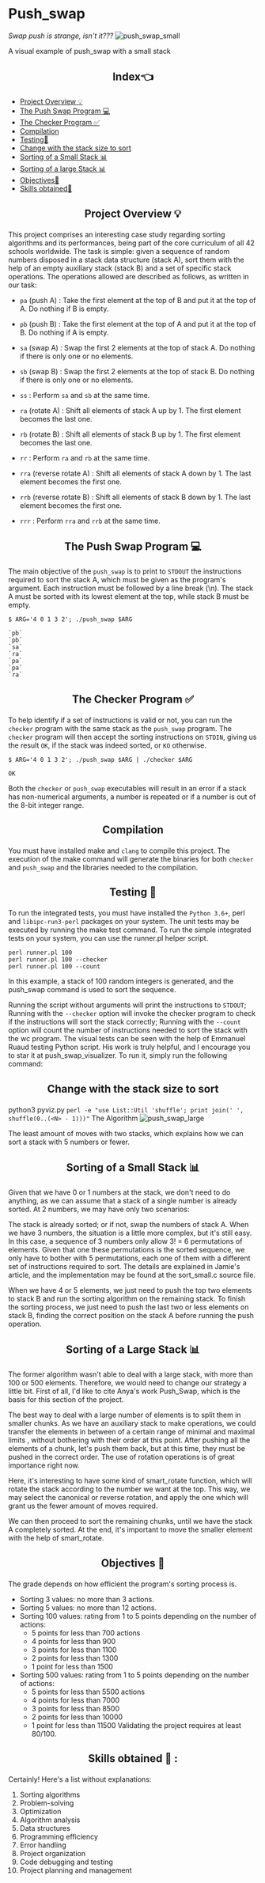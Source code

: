 # Push_swap
_Swap push is strange, isn't it???_
![push_swap_small](https://github.com/B-azeddine/push_swap_final/assets/74467756/a7c4c2b9-05a9-47c8-9be3-723b05a7941a)

A visual example of push_swap with a small stack

##  <p align="center">Index👈</p>

- [Project Overview 💡](#project-overview-)
- [The Push Swap Program 💻](#the-push-swap-program-)
- [The Checker Program ✅](#the-checker-program-)
- [Compilation](#Compilation)
- [Testing🧪](#testing-)
- [Change <N> with the stack size to sort](#change-<N>-with-the-stack-size-to-sort)
- [Sorting of a Small Stack 📊](#Sorting-of-a-Small-Stack-)
- [Sorting of a large Stack 📊](#Sorting-of-a-large-Stack-)
- [Objectives🎯](#sbjectives-)
- [Skills obtained🏅](#skills-obtained-)

## <p align="center"> Project Overview 💡 </p>
This project comprises an interesting case study regarding sorting algorithms and its performances, being part of the core curriculum of all 42 schools worldwide. The task is simple: given a sequence of random numbers disposed in a stack data structure (stack A), sort them with the help of an empty auxiliary stack (stack B) and a set of specific stack operations. The operations allowed are described as follows, as written in our task:

- `pa`  (push A) : Take the first element at the top of B and put it at the top of A. Do nothing if B is empty.

- `pb`  (push B) : Take the first element at the top of A and put it at the top of B. Do nothing if A is empty.

- `sa`  (swap A) : Swap the first 2 elements at the top of stack A. Do nothing if there is only one or no elements.

- `sb`  (swap B) : Swap the first 2 elements at the top of stack B. Do nothing if there is only one or no elements.

- `ss` : Perform `sa` and `sb` at the same time.

- `ra`  (rotate A) : Shift all elements of stack A up by 1. The first element becomes the last one.

- `rb`  (rotate B) : Shift all elements of stack B up by 1. The first element becomes the last one.

- `rr` : Perform `ra` and `rb` at the same time.

- `rra`  (reverse rotate A) : Shift all elements of stack A down by 1. The last element becomes the first one.

- `rrb`  (reverse rotate B) : Shift all elements of stack B down by 1. The last element becomes the first one.

- `rrr` : Perform `rra` and `rrb` at the same time.

## <p align="center">The Push Swap Program 💻</p>
The main objective of the `push_swap` is to print to `STDOUT` the instructions required to sort the stack A, which must be given as the program's argument. Each instruction must be followed by a line break (\n). The stack A must be sorted with its lowest element at the top, while stack B must be empty.

    $ ARG='4 0 1 3 2'; ./push_swap $ARG

    `pb`
    `pb`
    `sa`
    `ra`
    `pa`
    `pa`
    `ra`
 ## <p align="center">The Checker Program ✅</p>
To help identify if a set of instructions is valid or not, you can run the `checker` program with the same stack as the `push_swap` program.
The `checker` program will then accept the sorting instructions on `STDIN`, giving us the result `OK`, if the stack was indeed sorted, or `KO` otherwise.

    $ ARG='4 0 1 3 2'; ./push_swap $ARG | ./checker $ARG

    OK
Both the `checker` or `push_swap` executables will result in an error if a stack has non-numerical arguments, a number is repeated or if a number is out of the 8-bit integer range.

## <p align="center">Compilation</p>
You must have installed make and `clang` to compile this project. The execution of the make command will generate the binaries for both `checker` and `push_swap` and the libraries needed to the compilation.

##  <p align="center">Testing 🧪 </p>
To run the integrated tests, you must have installed the `Python 3.6+`, perl and `libipc-run3-perl` packages on your system. The unit tests may be executed by running the make test command. To run the simple integrated tests on your system, you can use the runner.pl helper script.
    
    perl runner.pl 100
    perl runner.pl 100 --checker
    perl runner.pl 100 --count
In this example, a stack of 100 random integers is generated, and the push_swap command is used to sort the sequence.

Running the script without arguments will print the instructions to `STDOUT`;
Running with the `--checker` option will invoke the checker program to check if the instructions will sort the stack correctly;
Running with the `--count` option will count the number of instructions needed to sort the stack with the wc program.
The visual tests can be seen with the help of Emmanuel Ruaud testing Python script. His work is truly helpful, and I encourage you to star it at push_swap_visualizer. To run it, simply run the following command:

## <p align="center"> Change <N> with the stack size to sort</p>

python3 pyviz.py `perl -e "use List::Util 'shuffle'; print join(' ', shuffle(0..(<N> - 1)))"`
The Algorithm
![push_swap_large](https://github.com/B-azeddine/push_swap_final/assets/74467756/fd412777-50ed-4af0-a0d6-bdaef1acba55)

The least amount of moves with two stacks, which explains how we can sort a stack with 5 numbers or fewer.

## <p align="center">Sorting of a Small Stack 📊</p>
Given that we have 0 or 1 numbers at the stack, we don't need to do anything, as we can assume that a stack of a single number is already sorted. At 2 numbers, we may have only two scenarios:

The stack is already sorted; or
if not, swap the numbers of stack A.
When we have 3 numbers, the situation is a little more complex, but it's still easy. In this case, a sequence of 3 numbers only allow 3! = 6 permutations of elements. Given that one these permutations is the sorted sequence, we only have to bother with 5 permutations, each one of them with a different set of instructions required to sort. The details are explained in Jamie's article, and the implementation may be found at the sort_small.c source file.

When we have 4 or 5 elements, we just need to push the top two elements to stack B and run the sorting algorithm on the remaining stack. To finish the sorting process, we just need to push the last two or less elements on stack B, finding the correct position on the stack A before running the push operation.

##  <p align="center">Sorting of a Large Stack 📊</p>

The former algorithm wasn't able to deal with a large stack, with more than 100 or 500 elements. Therefore, we would need to change our strategy a little bit. First of all, I'd like to cite Anya's work Push_Swap, which is the basis for this section of the project.

The best way to deal with a large number of elements is to split them in smaller chunks. As we have an auxiliary stack to make operations, we could transfer the elements in between of a certain range of minimal and maximal limits , without bothering with their order at this point. After pushing all the elements of a chunk, let's push them back, but at this time, they must be pushed in the correct order. The use of rotation operations is of great importance right now.

Here, it's interesting to have some kind of smart_rotate function, which will rotate the stack according to the number we want at the top. This way, we may select the canonical or reverse rotation, and apply the one which will grant us the fewer amount of moves required.

We can then proceed to sort the remaining chunks, until we have the stack A completely sorted. At the end, it's important to move the smaller element with the help of smart_rotate.

## <p align="center"> Objectives 🎯</p>

The grade depends on how efficient the program's sorting process is.

- Sorting 3 values: no more than 3 actions.
- Sorting 5 values: no more than 12 actions.
- Sorting 100 values: rating from 1 to 5 points depending on the number of actions:
    + 5 points for less than 700 actions
    + 4 points for less than 900
    + 3 points for less than 1100
    + 2 points for less than 1300
    + 1 point for less than 1500
- Sorting 500 values: rating from 1 to 5 points depending on the number of actions:
    + 5 points for less than 5500 actions
    + 4 points for less than 7000
    + 3 points for less than 8500
    + 2 points for less than 10000
    + 1 point for less than 11500
Validating the project requires at least 80/100.

## <p align="center">Skills obtained 🏅 :</p>

Certainly! Here's a list without explanations:

1. Sorting algorithms
2. Problem-solving
3. Optimization
4. Algorithm analysis
5. Data structures
6. Programming efficiency
7. Error handling
8. Project organization
9. Code debugging and testing
10. Project planning and management
